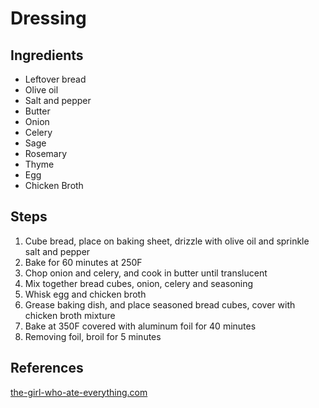 # Dressing

## Ingredients

* Leftover bread
* Olive oil
* Salt and pepper
* Butter
* Onion
* Celery
* Sage
* Rosemary
* Thyme
* Egg
* Chicken Broth

## Steps

1. Cube bread, place on baking sheet, drizzle with olive oil and sprinkle salt and pepper
2. Bake for 60 minutes at 250F
3. Chop onion and celery, and cook in butter until translucent
4. Mix together bread cubes, onion, celery and seasoning
5. Whisk egg and chicken broth
6. Grease baking dish, and place seasoned bread cubes, cover with chicken broth mixture
7. Bake at 350F covered with aluminum foil for 40 minutes
8. Removing foil, broil for 5 minutes

## References

[the-girl-who-ate-everything.com](https://www.the-girl-who-ate-everything.com/classic-stuffing-recipe/)
